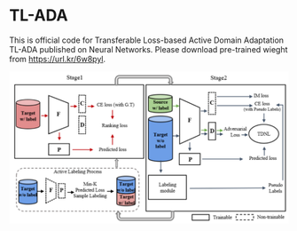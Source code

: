 # TL-ADA
This is official code for Transferable Loss-based Active Domain Adaptation TL-ADA published on Neural Networks. Please download pre-trained wieght from https://url.kr/6w8pyl. 

<p align="center">
 <img align="left" src="./figures/framework.png" width="600">
</p>


